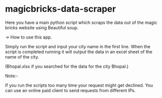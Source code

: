 # magicbricks-data-scraper

Here you have a main python script which scraps the data out of the magic bricks website using Beautiful soup.

-> How to use this app.

Simply run the script and input your city name in the first line. 
When the script is completed running it will output the data in an excel sheet of the name of the city.

(Bhopal.xlsx if you searched for the data for the city Bhopal.)

Note:-

If you run the scripts too many time your request might get declined. You can use an online paid client to send requests 
from different IPs. 
